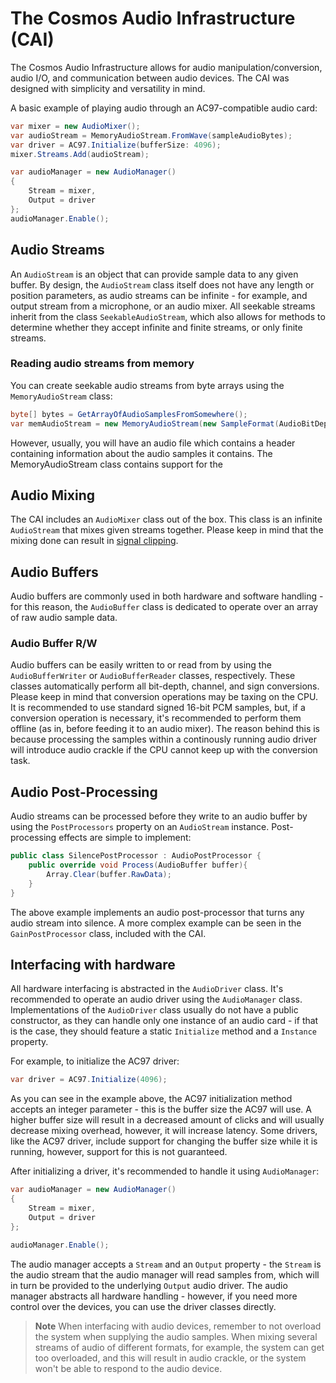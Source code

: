 # The Cosmos Audio Infrastructure (CAI)
The Cosmos Audio Infrastructure allows for audio manipulation/conversion, audio I/O, and communication between audio devices. The CAI was designed with simplicity and versatility in mind.

A basic example of playing audio through an AC97-compatible audio card:
```cs
var mixer = new AudioMixer();
var audioStream = MemoryAudioStream.FromWave(sampleAudioBytes);
var driver = AC97.Initialize(bufferSize: 4096);
mixer.Streams.Add(audioStream);

var audioManager = new AudioManager()
{
    Stream = mixer,
    Output = driver
};
audioManager.Enable();
```

## Audio Streams
An `AudioStream` is an object that can provide sample data to any given buffer. By design, the `AudioStream` class itself does not have any length or position parameters, as audio streams can be infinite - for example, and output stream from a microphone, or an audio mixer. All seekable streams inherit from the class `SeekableAudioStream`, which also allows for methods to determine whether they accept infinite and finite streams, or only finite streams.

### Reading audio streams from memory
You can create seekable audio streams from byte arrays using the `MemoryAudioStream` class:
```cs
byte[] bytes = GetArrayOfAudioSamplesFromSomewhere();
var memAudioStream = new MemoryAudioStream(new SampleFormat(AudioBitDepth.Bits16, 2, true), 48000, bytes);
```

However, usually, you will have an audio file which contains a header containing information about the audio samples it contains. The MemoryAudioStream class contains support for the 

## Audio Mixing
The CAI includes an `AudioMixer` class out of the box. This class is an infinite `AudioStream` that mixes given streams together. Please keep in mind that the mixing done can result in [signal clipping](https://en.wikipedia.org/wiki/Clipping_(signal_processing)).

## Audio Buffers
Audio buffers are commonly used in both hardware and software handling - for this reason, the `AudioBuffer` class is dedicated to operate over an array of raw audio sample data.

### Audio Buffer R/W
Audio buffers can be easily written to or read from by using the `AudioBufferWriter` or `AudioBufferReader` classes, respectively. These classes automatically perform all bit-depth, channel, and sign conversions. Please keep in mind that conversion operations may be taxing on the CPU. It is recommended to use standard signed 16-bit PCM samples, but, if a conversion operation is necessary, it's recommended to perform them offline (as in, before feeding it to an audio mixer). The reason behind this is because processing the samples within a continously running audio driver will introduce audio crackle if the CPU cannot keep up with the conversion task.

## Audio Post-Processing
Audio streams can be processed before they write to an audio buffer by using the `PostProcessors` property on an `AudioStream` instance. Post-processing effects are simple to implement:

```cs
public class SilencePostProcessor : AudioPostProcessor {
    public override void Process(AudioBuffer buffer){
        Array.Clear(buffer.RawData);
    }
}
```

The above example implements an audio post-processor that turns any audio stream into silence. A more complex example can be seen in the `GainPostProcessor` class, included with the CAI.

## Interfacing with hardware
All hardware interfacing is abstracted in the `AudioDriver` class. It's recommended to operate an audio driver using the `AudioManager` class. Implementations of the `AudioDriver` class usually do not have a public constructor, as they can handle only one instance of an audio card - if that is the case, they should feature a static `Initialize` method and a `Instance` property.

For example, to initialize the AC97 driver:
```cs
var driver = AC97.Initialize(4096);
```

As you can see in the example above, the AC97 initialization method accepts an integer parameter - this is the buffer size the AC97 will use. A higher buffer size will result in a decreased amount of clicks and will usually decrease mixing overhead, however, it will increase latency. Some drivers, like the AC97 driver, include support for changing the buffer size while it is running, however, support for this is not guaranteed.

After initializing a driver, it's recommended to handle it using `AudioManager`:
```cs
var audioManager = new AudioManager()
{
    Stream = mixer,
    Output = driver
};

audioManager.Enable();
```
The audio manager accepts a `Stream` and an `Output` property - the `Stream` is the audio stream that the audio manager will read samples from, which will in turn be provided to the underlying `Output` audio driver. The audio manager abstracts all hardware handling - however, if you need more control over the devices, you can use the driver classes directly.

> **Note**
> When interfacing with audio devices, remember to not overload the system when supplying the audio samples. When mixing several streams of audio of different formats, for example, the system can get too overloaded, and this will result in audio crackle, or the system won't be able to respond to the audio device.
